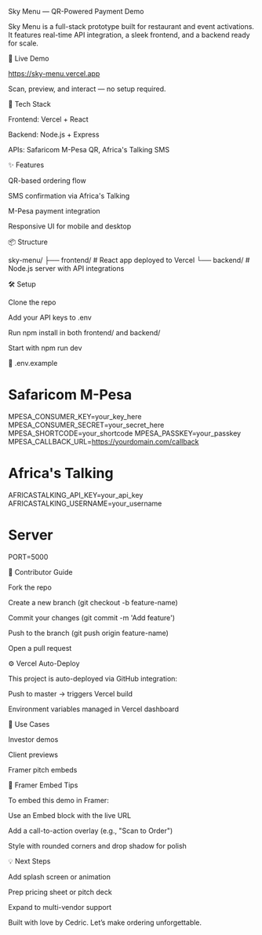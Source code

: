 Sky Menu — QR-Powered Payment Demo

Sky Menu is a full-stack prototype built for restaurant and event activations. It features real-time API integration, a sleek frontend, and a backend ready for scale.

  

🚀 Live Demo

https://sky-menu.vercel.app

Scan, preview, and interact — no setup required.

🧩 Tech Stack

Frontend: Vercel + React

Backend: Node.js + Express

APIs: Safaricom M-Pesa QR, Africa's Talking SMS

✨ Features

QR-based ordering flow

SMS confirmation via Africa's Talking

M-Pesa payment integration

Responsive UI for mobile and desktop

📦 Structure

sky-menu/
├── frontend/   # React app deployed to Vercel
└── backend/    # Node.js server with API integrations

🛠 Setup

Clone the repo

Add your API keys to .env

Run npm install in both frontend/ and backend/

Start with npm run dev

🔐 .env.example

# Safaricom M-Pesa
MPESA_CONSUMER_KEY=your_key_here
MPESA_CONSUMER_SECRET=your_secret_here
MPESA_SHORTCODE=your_shortcode
MPESA_PASSKEY=your_passkey
MPESA_CALLBACK_URL=https://yourdomain.com/callback

# Africa's Talking
AFRICASTALKING_API_KEY=your_api_key
AFRICASTALKING_USERNAME=your_username

# Server
PORT=5000

🤝 Contributor Guide

Fork the repo

Create a new branch (git checkout -b feature-name)

Commit your changes (git commit -m 'Add feature')

Push to the branch (git push origin feature-name)

Open a pull request

⚙️ Vercel Auto-Deploy

This project is auto-deployed via GitHub integration:

Push to master → triggers Vercel build

Environment variables managed in Vercel dashboard

🎯 Use Cases

Investor demos

Client previews

Framer pitch embeds

🧠 Framer Embed Tips

To embed this demo in Framer:

Use an Embed block with the live URL

Add a call-to-action overlay (e.g., "Scan to Order")

Style with rounded corners and drop shadow for polish

💡 Next Steps

Add splash screen or animation

Prep pricing sheet or pitch deck

Expand to multi-vendor support

Built with love by Cedric. Let’s make ordering unforgettable.